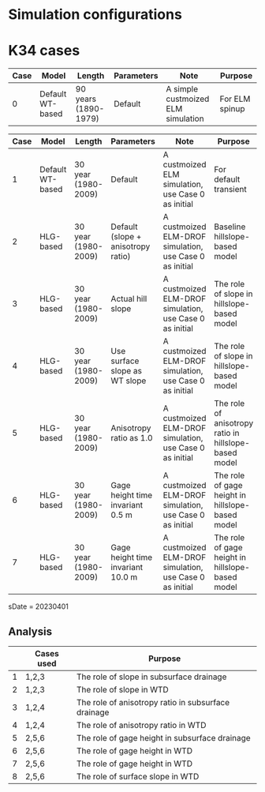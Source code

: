 

# Simulation configurations

# K34 cases

| Case |Model| Length | Parameters | Note |  Purpose |
|---|-|--|---------|-----------------|--|
| 0 | Default WT-based | 90 years (1890-1979) |Default | A simple custmoized ELM simulation | For ELM spinup |


| Case |Model| Length | Parameters | Note |  Purpose |
|---|-|--|---------|-----------------|--|
| 1 | Default WT-based |30 year (1980-2009)| Default | A custmoized ELM simulation, use Case 0 as initial | For default transient |
| 2 | HLG-based |30 year (1980-2009) |Default (slope + anisotropy ratio) | A custmoized ELM-DROF simulation, use Case 0 as initial  | Baseline hillslope-based model |
| 3 | HLG-based |30 year (1980-2009) |Actual hill slope | A custmoized ELM-DROF simulation, use Case 0 as initial  | The role of slope in hillslope-based model |
| 4 | HLG-based |30 year (1980-2009) |Use surface slope as WT slope | A custmoized ELM-DROF simulation, use Case 0 as initial  | The role of slope in hillslope-based model |
| 5 | HLG-based |30 year (1980-2009) |Anisotropy ratio as 1.0 | A custmoized ELM-DROF simulation, use Case 0 as initial  | The role of anisotropy ratio in hillslope-based model |
| 6 | HLG-based |30 year (1980-2009) |Gage height time invariant 0.5 m | A custmoized ELM-DROF simulation, use Case 0 as initial  | The role of gage height in hillslope-based model |
| 7 | HLG-based |30 year (1980-2009) |Gage height time invariant 10.0 m | A custmoized ELM-DROF simulation, use Case 0 as initial  | The role of gage height in hillslope-based model |


sDate = 20230401 


## Analysis

|  | Cases used |   Purpose |
|---|-----------|-----------------|
| 1 | 1,2,3 |  The role of slope in subsurface drainage  |
| 2 | 1,2,3  |  The role of slope in WTD  |
| 3 | 1,2,4  |  The role of anisotropy ratio in subsurface drainage  |
| 4 | 1,2,4  |  The role of anisotropy ratio in WTD  |
| 5 | 2,5,6 |  The role of gage height in subsurface drainage  |
| 6 | 2,5,6 |  The role of gage height in WTD  |
| 7 | 2,5,6 |  The role of gage height in WTD  |
| 8 | 2,5,6 |  The role of surface slope in WTD  |